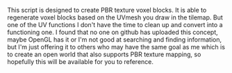 This script is designed to create PBR texture voxel blocks. It is able to regenerate voxel blocks based on the UVmesh you draw in the tilemap. 
But one of the UV functions I don't have the time to clean up and convert into a functioning one. 
I found that no one on github has uploaded this concept, maybe OpenGL has it or I'm not good at searching and finding information, 
but I'm just offering it to others who may have the same goal as me which is to create an open world that also supports PBR texture mapping,
so hopefully this will be available for you to reference.
